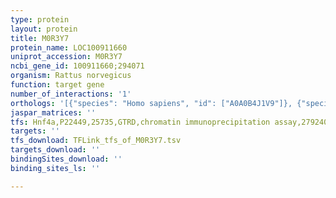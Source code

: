 ```yaml
---
type: protein
layout: protein
title: M0R3Y7
protein_name: LOC100911660
uniprot_accession: M0R3Y7
ncbi_gene_id: 100911660;294071
organism: Rattus norvegicus
function: target gene
number_of_interactions: '1'
orthologs: '[{"species": "Homo sapiens", "id": ["A0A0B4J1V9"]}, {"species": "Danio rerio", "id": ["<a href=\"/protein/b7zd98\">B7ZD98</a>"]}, {"species": "Mus musculus", "id": ["<a href=\"/protein/q60848\">Q60848</a>"]}, {"species": "Saccharomyces cerevisiae", "id": ["<a href=\"/protein/p43610\">P43610</a>"]}]'
jaspar_matrices: ''
tfs: Hnf4a,P22449,25735,GTRD,chromatin immunoprecipitation assay,27924024%5Buid%5D,No
targets: ''
tfs_download: TFLink_tfs_of_M0R3Y7.tsv
targets_download: ''
bindingSites_download: ''
binding_sites_ls: ''

---
```

